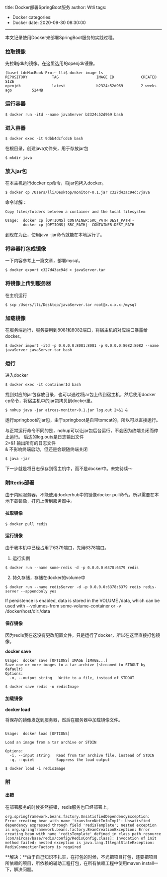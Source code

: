 title: Docker部署SpringBoot服务
author: Wtli
tags:
  - Docker
categories:
  - Docker
date: 2020-09-30 08:30:00
---
本文记录使用Docker来部署SpringBoot服务的实践过程。
<!--more-->

### 拉取镜像

先拉取jdk的镜像。在这里选用的openjdk镜像。

```
(base) LdeMacBook-Pro:~ lli$ docker image ls
REPOSITORY           TAG                 IMAGE ID            CREATED             SIZE
openjdk              latest              b2324c52d969        2 weeks ago         524MB
```

### 运行容器


```
$ docker run -itd --name javaServer b2324c52d969 bash
```


### 进入容器

```
$ docker exec -it 9dbb4dcfcdc6 bash
```
在根目录，创建java文件夹，用于存放jar包
```
$ mkdir java
```


### 放入jar包

在本主机运行docker cp命令，将jar包拷入docker。

```
$ docker cp /Users/lli/Desktop/monitor-0.1.jar c327d43ac94d:/java
```
命令详解：
```
Copy files/folders between a container and the local filesystem

Usage:	docker cp [OPTIONS] CONTAINER:SRC_PATH DEST_PATH|-
	    docker cp [OPTIONS] SRC_PATH|- CONTAINER:DEST_PATH
```

到现在为止，使用java -jar命令就能在本地运行了。

### 将容器打包成镜像

一下内容参考上一篇文章，部署mysql。

```
$ docker export c327d43ac94d > javaServer.tar
```

### 将镜像上传到服务器

在主机运行

```
$ scp /Users/lli/Desktop/javaServer.tar root@x.x.x.x:/mysql
```

### 加载镜像

在服务端运行，服务要用到8081和8082端口，将宿主机的对应端口暴露给docker。

```
$ docker import -itd -p 0.0.0.0:8081:8081 -p 0.0.0.0:8082:8082 --name javaServer javaServer.tar bash
```


### 运行

进入docker
```
$ docker exec -it containerId bash
```
找到对应的jar包存放目录，也可以通过将jar包上传到宿主机，然后使用docker cp命令，将宿主机中的jar包拷贝到docker里。
```
$ nohup java -jar aircas-monitor-0.1.jar log.out 2>&1 &
```

运行springboot的jar包，由于springboot是自带tomcat的，所以可以直接运行。

与正常运行命令不同的是，nohup可以让jar包后台运行，不会因为终端关闭而停止运行。
后边的log.outs是日志输出文件   
2>&1 输出所有的日志文件   
& 不影响终端启动，但还是会跟随终端关闭

```
$ java -jar 
```
下一步就是将日志保存到宿主机中，而不是docker中。未完待续～


### 附Redis部署

由于内网服务器，不能使用dockerhub中的镜像docker pull命令。所以需要在本地下载镜像，打包上传到服务器中。

#### 拉取镜像
```
$ docker pull redis
```

#### 运行镜像

由于我本机中已经占用了6379端口，先用6378端口。

1. 运行实例

```
$ docker run --name some-redis -d -p 0.0.0.0:6378:6379 redis
```


2. 持久存储，存储在docker的volume中

```
$ docker run --name redisServer -d -p 0.0.0.0:6378:6379 redis redis-server --appendonly yes
```

If persistence is enabled, data is stored in the VOLUME /data, which can be used with --volumes-from some-volume-container or -v /docker/host/dir:/data

#### 保存镜像

因为redis我在这没有更改配置文件，只是运行了docker，所以在这里直接打包镜像。

**docker save**

```
Usage:	docker save [OPTIONS] IMAGE [IMAGE...]
Save one or more images to a tar archive (streamed to STDOUT by default)
Options:
  -o, --output string   Write to a file, instead of STDOUT
  
$ docker save redis -o redisImage
```

#### 加载镜像

**docker load**

将保存的镜像发送到服务器，然后在服务器中加载镜像文件。

```

Usage:	docker load [OPTIONS]

Load an image from a tar archive or STDIN

Options:
  -i, --input string   Read from tar archive file, instead of STDIN
  -q, --quiet          Suppress the load output

$ docker load -i redisImage
```

### 附

#### 出错

在部署服务的时候突然报错，redis服务也已经部署上。

```
org.springframework.beans.factory.UnsatisfiedDependencyException: Error creating bean with name 'transformNetInfoImpl': Unsatisfied dependency expressed through field 'redisTemplate'; nested exception is org.springframework.beans.factory.BeanCreationException: Error creating bean with name 'redisTemplate' defined in class path resource [com/aircas/base/redis/config/RedisConfig.class]: Invocation of init method failed; nested exception is java.lang.IllegalStateException: RedisConnectionFactory is required
```

**解决：**由于自己知识不扎实，在打包的时候，不光把项目打包，还要把项目所依赖的项目，所依赖的辅助工程打包，在所有依赖工程中使用maven install一下，解决问题。






